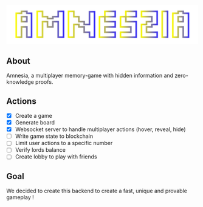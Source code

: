 <img src="./assets/logo.svg">

## About
Amnesia, a multiplayer memory-game with hidden information and zero-knowledge proofs.

## Actions
 - [x] Create a game
 - [x] Generate board
 - [x] Websocket server to handle multiplayer actions (hover, reveal, hide)
 - [ ] Write game state to blockchain
 - [ ] Limit user actions to a specific number
 - [ ] Verify lords balance
 - [ ] Create lobby to play with friends

## Goal
We decided to create this backend to create a fast, unique and provable gameplay !
